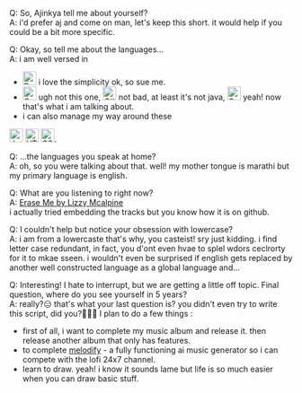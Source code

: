 Q: So, Ajinkya tell me about yourself?  
A: i'd prefer aj and come on man, let's keep this short. it would help if you could be a bit more specific.

Q: Okay, so tell me about the languages...  
A: i am well versed in 
* <img src = "https://img.icons8.com/color/python" alt = "Python" width = 24> i love the simplicity ok, so sue me.
* <img src = "https://img.icons8.com/color/c-plus-plus-logo" alt = "C++" width = 24> ugh not this one, 
<img src = "https://img.icons8.com/color/c-sharp-logo" alt = "C#" width = 24> not bad, at least it's not java,
<img src = "https://img.icons8.com/color/c-programming" alt = "C" width = 24> yeah! now that's what i am talking about.  
* i can also manage my way around these
<img src = "https://img.icons8.com/color/javascript" alt = "Javascript" width = 24> 
<img src = "https://img.icons8.com/color/html-5" alt = "HTML" width = 24> 
<img src = "https://img.icons8.com/color/css3" alt = "CSS" width = 24>. 

Q: ...the languages you speak at home?  
A: oh, so you were talking about that. well! my mother tongue is marathi but my primary language is english.

Q: What are you listening to right now?  
A: [Erase Me by Lizzy Mcalpine](https://music.apple.com/in/album/erase-me-feat-jacob-collier/1592586652?i=1592586658)  
i actually tried embedding the tracks but you know how it is on github.

Q: I couldn't help but notice your obsession with lowercase?  
A: i am from a lowercaste that's why, you casteist! sry just kidding. i find letter case redundant, in fact, you d'ont even hvae to splel wdors ceclrorty for it to mkae sseen. i wouldn't even be surprised if english gets replaced by another well constructed language as a global language and...

Q: Interesting! I hate to interrupt, but we are getting a little off topic. Final question, where do you see yourself in 5 years?  
A: really?😑 that's what your last question is? you didn't even try to write this script, did you?🤦🏻‍♂️ I plan to do a few things : 
* first of all, i want to complete my music album and release it. then release another album that only has features.
* to complete [melodify](https://github.com/AyushPathak3011/Melodify) - a fully functioning ai music generator so i can compete with the lofi 24x7 channel.
* learn to draw. yeah! i know it sounds lame but life is so much easier when you can draw basic stuff.
